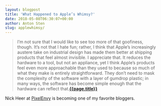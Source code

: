 ```yaml
---
layout: blogpost
title: 'What Happened to Apple’s Whimsy?'
date: 2018-05-08T06:30:07+00:00
author: Anton Sten
slug: applewhimsy/
---
```


>I’m not sure that I would like to see too more of that goofiness, though. It’s not that I hate fun; rather, I think that Apple’s increasingly austere take on industrial design has made them better at shipping products that feel almost invisible. I appreciate that. It reduces the hardware to a tool, but not an appliance, yet I think Apple’s products feel even more approachable than they used to because so much of what they make is entirely straightforward. They don’t need to mask the complexity of the software with a layer of gumdrop plastic; in many ways, the software has become simple enough that the hardware can reflect that.**[{{page.title}}](https://pxlnv.com/linklog/apple-whimsy/)**

Nick Heer at [PixelEnvy](https://pxlnv.com) is becoming one of my favorite bloggers. 
